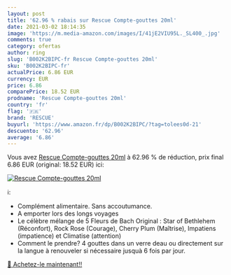 ```yaml
---
layout: post
title: '62.96 % rabais sur Rescue Compte-gouttes 20ml'
date: 2021-03-02 18:14:35
image: 'https://m.media-amazon.com/images/I/41jE2VIU95L._SL400_.jpg'
comments: true
category: ofertas
author: ring
slug: 'B002K2BIPC-fr Rescue Compte-gouttes 20ml'
sku: 'B002K2BIPC-fr'
actualPrice: 6.86 EUR
currency: EUR
price: 6.86
comparePrice: 18.52 EUR
prodname: 'Rescue Compte-gouttes 20ml'
country: 'fr'
flag: '🇫🇷'
brand: 'RESCUE'
buyurl: 'https://www.amazon.fr/dp/B002K2BIPC/?tag=tolees0d-21'
descuento: '62.96'
average: '6.86'
---
```


Vous avez [Rescue Compte-gouttes 20ml](https://www.amazon.fr/dp/B002K2BIPC/?tag=tolees0d-21)  à  62.96 % de réduction, prix final  6.86 EUR (original: 18.52 EUR) ici:

[![Rescue Compte-gouttes 20ml](https://m.media-amazon.com/images/I/41jE2VIU95L._SL400_.jpg)](https://www.amazon.fr/dp/B002K2BIPC/?tag=tolees0d-21)

ℹ️:

- Complément alimentaire. Sans accoutumance.
- A emporter lors des longs voyages
- Le célèbre mélange de 5 Fleurs de Bach Original : Star of Bethlehem (Réconfort), Rock Rose (Courage), Cherry Plum (Maîtrise), Impatiens (impatience) et Climatise (attention)
- Comment le prendre? 4 gouttes dans un verre deau ou directement sur la langue à renouveler si nécessaire jusquà 6 fois par jour.

[🛒 Achetez-le maintenant!!](https://www.amazon.fr/dp/B002K2BIPC/?tag=tolees0d-21)
